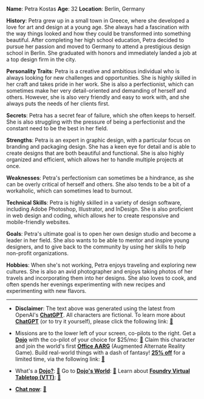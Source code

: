 **Name**: Petra Kostas
**Age**: 32
**Location**: Berlin, Germany

**History**:
Petra grew up in a small town in Greece, where she developed a love for art and design at a young age. She always had a fascination with the way things looked and how they could be transformed into something beautiful. After completing her high school education, Petra decided to pursue her passion and moved to Germany to attend a prestigious design school in Berlin. She graduated with honors and immediately landed a job at a top design firm in the city.

**Personality Traits**:
Petra is a creative and ambitious individual who is always looking for new challenges and opportunities. She is highly skilled in her craft and takes pride in her work. She is also a perfectionist, which can sometimes make her very detail-oriented and demanding of herself and others. However, she is also very friendly and easy to work with, and she always puts the needs of her clients first.

**Secrets**:
Petra has a secret fear of failure, which she often keeps to herself. She is also struggling with the pressure of being a perfectionist and the constant need to be the best in her field.

**Strengths**:
Petra is an expert in graphic design, with a particular focus on branding and packaging design. She has a keen eye for detail and is able to create designs that are both beautiful and functional. She is also highly organized and efficient, which allows her to handle multiple projects at once.

**Weaknesses**:
Petra's perfectionism can sometimes be a hindrance, as she can be overly critical of herself and others. She also tends to be a bit of a workaholic, which can sometimes lead to burnout.

**Technical Skills**:
Petra is highly skilled in a variety of design software, including Adobe Photoshop, Illustrator, and InDesign. She is also proficient in web design and coding, which allows her to create responsive and mobile-friendly websites.

**Goals**:
Petra's ultimate goal is to open her own design studio and become a leader in her field. She also wants to be able to mentor and inspire young designers, and to give back to the community by using her skills to help non-profit organizations.

**Hobbies**:
When she's not working, Petra enjoys traveling and exploring new cultures. She is also an avid photographer and enjoys taking photos of her travels and incorporating them into her designs. She also loves to cook, and often spends her evenings experimenting with new recipes and experimenting with new flavors.
 

---
* **Disclaimer**: The text above was generated using the latest from OpenAI's [**ChatGPT**](https://openai.com/blog/chatgpt/).  All characters are fictional.  To learn more about [**ChatGPT**](https://openai.com/blog/chatgpt/) (or to try it yourself), please click the following link: [:closed_book:](https://openai.com/blog/chatgpt/)

* Missions are to the lower left of your screen, co-pilots to the right. Get a [**Dojo**](https://workmates.live/marketplace) with the co-pilot of your choice for $25/mo: [:green_book:](https://workmates.live/marketplace) Claim this character and join the world's first [**Office AARG**](https://dojos.world) (Augmented Alternate Reality Game). Build real-world things with a dash of fantasy! [**25% off**](https://blog.workmates.live/deal-on-a-dojo) for a limited time, via the following link: [:green_book:](https://blog.workmates.live/deal-on-a-dojo) 

* What's a [**Dojo?**](https://workdojos.com): [:blue_book:](https://workdojos.com)  Go to [**Dojo's World**](https://dojos.world): [:blue_book:](https://dojos.world)  Learn about [**Foundry Virtual Tabletop (VTT)**](https://foundryvtt.com): [:closed_book:](https://foundryvtt.com/)

* [**Chat now**](https://chat.workmates.live/channel/support): [:ledger:](https://chat.workmates.live/channel/support)